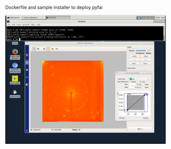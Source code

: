 Dockerfile and sample installer to deploy pyfai

![PYFAI](../screenshots/pyfai.calipsoplus.screenshot.png?raw=true "pyfai snapshot")
